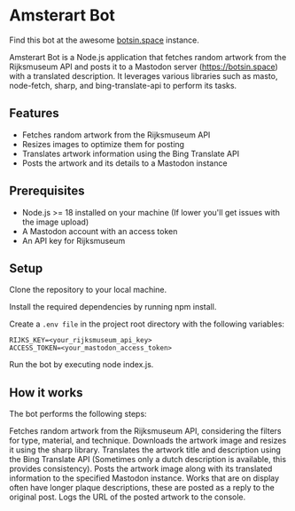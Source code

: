 # Amsterart Bot

Find this bot at the awesome [botsin.space](https://botsin.space/@amsterdart) instance.

Amsterart Bot is a Node.js application that fetches random artwork from the Rijksmuseum API and posts it to a Mastodon server (https://botsin.space) with a translated description. It leverages various libraries such as masto, node-fetch, sharp, and bing-translate-api to perform its tasks.

## Features
- Fetches random artwork from the Rijksmuseum API
- Resizes images to optimize them for posting
- Translates artwork information using the Bing Translate API
- Posts the artwork and its details to a Mastodon instance

## Prerequisites

- Node.js >= 18 installed on your machine (If lower you'll get issues with the image upload)
- A Mastodon account with an access token
- An API key for Rijksmuseum

## Setup

Clone the repository to your local machine.

Install the required dependencies by running npm install.

Create a `.env file` in the project root directory with the following variables:
```
RIJKS_KEY=<your_rijksmuseum_api_key>
ACCESS_TOKEN=<your_mastodon_access_token>
```

Run the bot by executing node index.js.

## How it works

The bot performs the following steps:

Fetches random artwork from the Rijksmuseum API, considering the filters for type, material, and technique.
Downloads the artwork image and resizes it using the sharp library.
Translates the artwork title and description using the Bing Translate API (Sometimes only a dutch description is available, this provides consistency).
Posts the artwork image along with its translated information to the specified Mastodon instance.
Works that are on display often have longer plaque descriptions, these are posted as a reply to the original post.
Logs the URL of the posted artwork to the console.